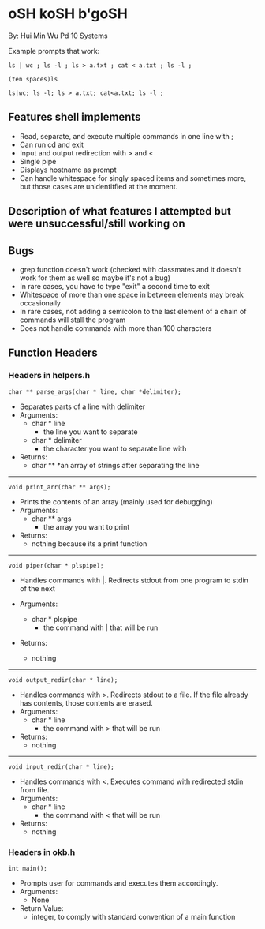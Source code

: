 # oSH koSH b'goSH
By: Hui Min Wu Pd 10 Systems

Example prompts that work:

```ls | wc ; ls -l ; ls > a.txt ; cat < a.txt ; ls -l ;```

```(ten spaces)ls```

```ls|wc; ls -l; ls > a.txt; cat<a.txt; ls -l ;```

## Features shell implements
* Read, separate, and execute multiple commands in one line with ;
* Can run cd and exit
* Input and output redirection with > and <
* Single pipe
* Displays hostname as prompt
* Can handle whitespace for singly spaced items and sometimes more, but those cases are unidentitfied at the moment.

## Description of what features I attempted but were unsuccessful/still working on

## Bugs
* grep function doesn't work (checked with classmates and it doesn't work for them as well so maybe it's not a bug)
* In rare cases, you have to type "exit" a second time to exit
* Whitespace of more than one space in between elements may break occasionally
* In rare cases, not adding a semicolon to the last element of a chain of commands will stall the program
* Does not handle commands with more than 100 characters

## Function Headers
### Headers in helpers.h

```char ** parse_args(char * line, char *delimiter);```
* Separates parts of a line with delimiter
* Arguments:
  * char * line
    * the line you want to separate
  * char * delimiter
    * the character you want to separate line with
* Returns:
  * char **
    *an array of strings after separating the line
___

```void print_arr(char ** args);```
* Prints the contents of an array (mainly used for debugging)
* Arguments:
  * char ** args
    * the array you want to print
* Returns:
  * nothing because its a print function
___
```void piper(char * plspipe);```
* Handles commands with |. Redirects stdout from one program to stdin of the next

* Arguments:
  * char * plspipe
    * the command with | that will be run
* Returns:
  * nothing
___
```void output_redir(char * line);```
* Handles commands with >. Redirects stdout to a file. If the file already has contents, those contents are erased.
* Arguments:
  * char * line
    * the command with > that will be run
* Returns:
  * nothing
___
```void input_redir(char * line);```
* Handles commands with <. Executes command with redirected stdin from file.
* Arguments:
  * char * line
    * the command with < that will be run
* Returns:
  * nothing
### Headers in okb.h

```int main();```
* Prompts user for commands and executes them accordingly.
* Arguments:
  * None
* Return Value: 
  * integer, to comply with standard convention of a main function
